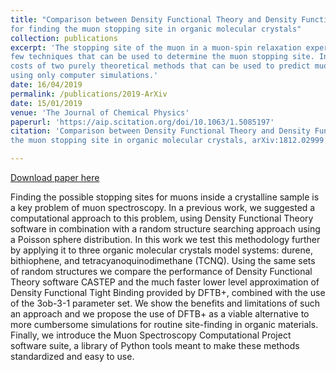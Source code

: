 ```yaml
---
title: "Comparison between Density Functional Theory and Density Functional Tight Binding approaches
for finding the muon stopping site in organic molecular crystals"
collection: publications
excerpt: 'The stopping site of the muon in a muon-spin relaxation experiment (mu+SR) is generally unknown and there
few techniques that can be used to determine the muon stopping site. In this work, we compare the accuracy and computational
costs of two purely theoretical methods that can be used to predict muon stopping sites in organic crystalline materials 
using only computer simulations.' 
date: 16/04/2019
permalink: /publications/2019-ArXiv
date: 15/01/2019
venue: 'The Journal of Chemical Physics'
paperurl: 'https://aip.scitation.org/doi/10.1063/1.5085197'
citation: 'Comparison between Density Functional Theory and Density Functional Tight Binding approaches for finding 
the muon stopping site in organic molecular crystals, arXiv:1812.02999 [physics.comp-ph]'

---
```


[Download paper here](http://leandro-liborio.github.io/files/paper13.pdf)

Finding the possible stopping sites for muons inside a crystalline sample is a key problem of muon spectroscopy. In a 
previous work, we suggested a computational approach to this problem, using Density Functional Theory software in 
combination with a random structure searching approach using a Poisson sphere distribution.
In this work we test this methodology further by applying it to three organic molecular crystals model systems: durene, 
bithiophene, and tetracyanoquinodimethane (TCNQ). Using the same sets of random structures we compare the performance of
Density Functional Theory software CASTEP and the much faster lower level approximation of Density Functional Tight 
Binding provided by DFTB+, combined with the use of the 3ob-3-1 parameter set. We show the benefits and limitations of such
an approach and we propose the use of DFTB+ as a viable alternative to more cumbersome simulations for routine site-finding
in organic materials. Finally, we introduce the Muon Spectroscopy Computational Project software suite, a library of Python tools meant 
to make these methods standardized and easy to use.
